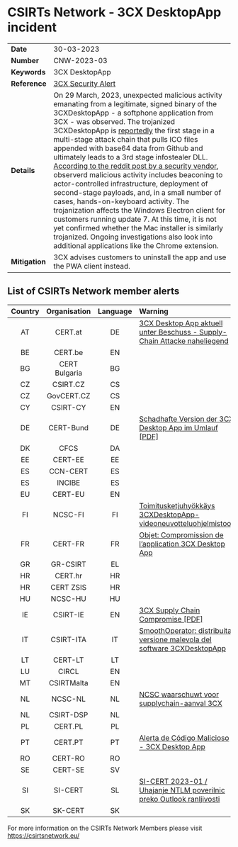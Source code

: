 # CSIRTs Network - 3CX DesktopApp incident

|   |   |
|---|---|
| **Date** | 30-03-2023 |
| **Number** | CNW-2023-03 | 
| **Keywords** | 3CX DesktopApp | 
| **Reference** | [3CX Security Alert](https://www.3cx.com/community/threads/3cx-desktopapp-security-alert.119951/) | 
| **Details** | On 29 March, 2023, unexpected malicious activity emanating from a legitimate, signed binary of the 3CXDesktopApp - a softphone application from 3CX - was observed. The trojanized 3CXDesktopApp is [reportedly](https://www.sentinelone.com/blog/smoothoperator-ongoing-campaign-trojanizes-3cx-software-in-software-supply-chain-attack/) the first stage in a multi-stage attack chain that pulls ICO files appended with base64 data from Github and ultimately leads to a 3rd stage infostealer DLL. [According to the reddit post by a security vendor](https://old.reddit.com/r/crowdstrike/comments/125r3uu/20230329_situational_awareness_crowdstrike/), observerd malicious activity includes beaconing to actor-controlled infrastructure, deployment of second-stage payloads, and, in a small number of cases, hands-on-keyboard activity. The trojanization affects the Windows Electron client for customers running update 7. At this time, it is not yet confirmed whether the Mac installer is similarly trojanized. Ongoing investigations also look into additional applications like the Chrome extension. |
| **Mitigation** | 3CX advises customers to uninstall the app and use the PWA client instead. |

## List of CSIRTs Network member alerts

| Country | Organisation | Language | Warning |
| :-----: | :----------: | :------: | :------ | 
| AT | CERT.at | DE | [3CX Desktop App aktuell unter Beschuss - Supply-Chain Attacke naheliegend](https://cert.at/de/aktuelles/2023/3/3cx-desktop-app-aktuell-unter-beschuss-supply-chain-attacke-naheliegend) |
| BE | CERT.be | EN | |
| BG | CERT Bulgaria | BG | |
| CZ | CSIRT.CZ | CS | |
| CZ | GovCERT.CZ | CS | |
| CY | CSIRT-CY | EN | |
| DE | CERT-Bund | DE | [Schadhafte Version der 3CX Desktop App im Umlauf [PDF]](https://www.bsi.bund.de/SharedDocs/Cybersicherheitswarnungen/DE/2023/2023-214778-1032.pdf?__blob=publicationFile) |
| DK | CFCS | DA | |
| EE | CERT-EE | EE | |
| ES | CCN-CERT | ES | |
| ES | INCIBE | ES | |
| EU | CERT-EU | EN | |
| FI | NCSC-FI | FI | [Toimitusketjuhyökkäys 3CXDesktopApp-videoneuvotteluohjelmistoon](https://www.kyberturvallisuuskeskus.fi/fi/ttn_30032023) |
| FR | CERT-FR | FR | [Objet: Compromission de l’application 3CX Desktop App](https://www.cert.ssi.gouv.fr/alerte/CERTFR-2023-ALE-003/) |
| GR | GR-CSIRT | EL | |
| HR | CERT.hr | HR | |
| HR | CERT ZSIS | HR | |
| HU | NCSC-HU | HU | |
| IE | CSIRT-IE | EN | [3CX Supply Chain Compromise [PDF]](https://www.ncsc.gov.ie/pdfs/3CX_Supply_Chain_Compromise.pdf) |
| IT | CSIRT-ITA | IT | [SmoothOperator: distribuita versione malevola del software 3CXDesktopApp](https://www.csirt.gov.it/contenuti/smoothoperator-distribuita-versione-malevola-del-software-3cxdesktopapp-al03-230330-csirt-ita) |
| LT | CERT-LT | LT | |
| LU | CIRCL | EN | |
| MT | CSIRTMalta | EN | |
| NL | NCSC-NL | NL | [NCSC waarschuwt voor supplychain-aanval 3CX](https://www.ncsc.nl/actueel/nieuws/2023/maart/30/ncsc-waarschuwt-voor-supplychain-aanval-3cx) |
| NL | CSIRT-DSP | NL | |
| PL | CERT.PL | PL | |
| PT | CERT.PT | PT | [Alerta de Código Malicioso - 3CX Desktop App](https://dyn.cncs.gov.pt/pt/alerta-detalhe/art/135767/alerta-de-codigo-malicioso-3cx-desktop-app) |
| RO | CERT-RO | RO | |
| SE | CERT-SE | SV | |
| SI | SI-CERT | SL | [SI-CERT 2023-01 / Uhajanje NTLM poverilnic preko Outlook ranljivosti](https://www.cert.si/si-cert-2023-02/) |
| SK | SK-CERT | SK | |

For more information on the CSIRTs Network Members please visit https://csirtsnetwork.eu/ 
